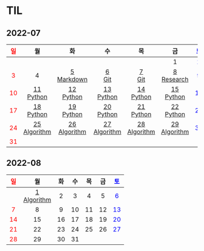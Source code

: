 # TIL

## 2022-07
| <span style="color: red">일</span> |                       월                       |                       화                        |                       수                       |                       목                       |                       금                       | <span style="color: blue">토</span> |
| :--------------------------------: | :--------------------------------------------: | :---------------------------------------------: | :--------------------------------------------: | :--------------------------------------------: | :--------------------------------------------: | :---------------------------------: |
|                                    |                                                |                                                 |                                                |                                                |                       1                        | <span style="color: blue">2</span>  |
| <span style="color: red">3</span>  |                       4                        | [5<br/>Markdown](./Markdown/마크다운%20문법.md) |           [6<br/>Git](./Git/Git.md)            |           [7<br/>Git](./Git/Git2.md)           |    [8<br/>Research](./Research/research.md)    | <span style="color: blue">9</span>  |
| <span style="color: red">10</span> |    [11<br/>Python](./Python/md/Python01.md)    |    [12<br/>Python](./Python/md/Python02.md)     |    [13<br/>Python](./Python/md/Python03.md)    |    [14<br/>Python](./Python/md/Python04.md)    |    [15<br/>Python](./Python/md/Python05.md)    | <span style="color: blue">16</span> |
| <span style="color: red">17</span> |    [18<br/>Python](./Python/md/Python06.md)    |    [19<br/>Python](./Python/md/Python07.md)     |    [20<br/>Python](./Python/md/Python08.md)    |    [21<br/>Python](./Python/md/Python09.md)    |    [22<br/>Python](./Python/md/Python10.md)    | <span style="color: blue">23</span> |
| <span style="color: red">24</span> | [25<br/>Algorithm](./Algorithm/Algorithm01.md) | [26<br/>Algorithm](./Algorithm/Algorithm02.md)  | [27<br/>Algorithm](./Algorithm/Algorithm03.md) | [28<br/>Algorithm](./Algorithm/Algorithm04.md) | [29<br/>Algorithm](./Algorithm/Algorithm05.md) | <span style="color: blue">30</span> |
| <span style="color: red">31</span> |                                                |                                                 |                                                |                                                |                                                |                                     |

## 2022-08

| <span style="color: red">일</span> |                      월                       |  화  |  수  |  목  |  금  | <span style="color: blue">토</span> |
| :--------------------------------: | :-------------------------------------------: | :--: | :--: | :--: | :--: | :---------------------------------: |
|                                    | [1<br/>Algorithm](./Algorithm/Algorithm06.md) |  2   |  3   |  4   |  5   | <span style="color: blue">6</span>  |
| <span style="color: red">7</span>  |                       8                       |  9   |  10  |  11  |  12  | <span style="color: blue">13</span> |
| <span style="color: red">14</span> |                      15                       |  16  |  17  |  18  |  19  | <span style="color: blue">20</span> |
| <span style="color: red">21</span> |                      22                       |  23  |  24  |  25  |  26  | <span style="color: blue">27</span> |
| <span style="color: red">28</span> |                      29                       |  30  |  31  |      |      |                                     |
